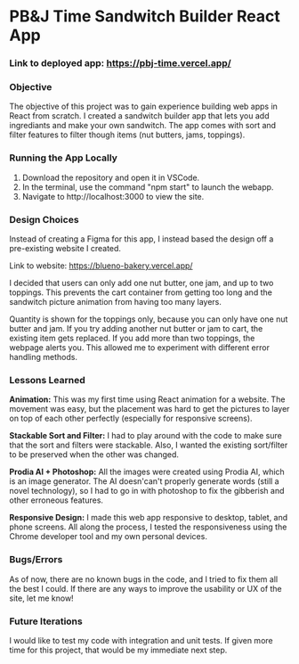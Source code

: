 # PB&J Time Sandwitch Builder React App

### Link to deployed app: https://pbj-time.vercel.app/

### Objective
The objective of this project was to gain experience building web apps in React from scratch. I created a sandwitch builder app that lets you add ingrediants and make your own sandwitch. The app comes with sort and filter features to filter though items (nut butters, jams, toppings). 

### Running the App Locally
1. Download the repository and open it in VSCode. 
2. In the terminal, use the command "npm start" to launch the webapp. 
3. Navigate to http://localhost:3000 to view the site. 

### Design Choices
Instead of creating a Figma for this app, I instead based the design off a pre-existing website I created. 

Link to website: https://blueno-bakery.vercel.app/

I decided that users can only add one nut butter, one jam, and up to two toppings. This prevents the cart container from getting too long and the sandwitch picture animation from having too many layers. 

Quantity is shown for the toppings only, because you can only have one nut butter and jam. If you try adding another nut butter or jam to cart, the existing item gets replaced. If you add more than two toppings, the webpage alerts you. This allowed me to experiment with different error handling methods. 

### Lessons Learned
**Animation:** This was my first time using React animation for a website. The movement was easy, but the placement was hard to get the pictures to layer on top of each other perfectly (especially for responsive screens).

**Stackable Sort and Filter:** I had to play around with the code to make sure that the sort and filters were stackable. Also, I wanted the existing sort/filter to be preserved when the other was changed. 

**Prodia AI + Photoshop:** All the images were created using Prodia AI, which is an image generator. The AI doesn'can't properly generate words (still a novel technology), so I had to go in with photoshop to fix the gibberish and other erroneous  features. 

**Responsive Design:** I made this web app responsive to desktop, tablet, and phone screens. All along the process, I tested the responsiveness using the Chrome developer tool and my own personal devices. 


### Bugs/Errors
As of now, there are no known bugs in the code, and I tried to fix them all the best I could. If there are any ways to improve the usability or UX of the site, let me know!

### Future Iterations
I would like to test my code with integration and unit tests. If given more time for this project, that would be my immediate next step. 